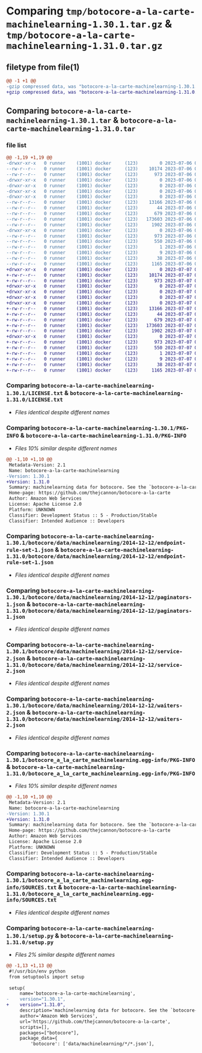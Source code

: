 # Comparing `tmp/botocore-a-la-carte-machinelearning-1.30.1.tar.gz` & `tmp/botocore-a-la-carte-machinelearning-1.31.0.tar.gz`

## filetype from file(1)

```diff
@@ -1 +1 @@
-gzip compressed data, was "botocore-a-la-carte-machinelearning-1.30.1.tar", last modified: Thu Jul  6 01:45:18 2023, max compression
+gzip compressed data, was "botocore-a-la-carte-machinelearning-1.31.0.tar", last modified: Fri Jul  7 01:44:09 2023, max compression
```

## Comparing `botocore-a-la-carte-machinelearning-1.30.1.tar` & `botocore-a-la-carte-machinelearning-1.31.0.tar`

### file list

```diff
@@ -1,19 +1,19 @@
-drwxr-xr-x   0 runner    (1001) docker     (123)        0 2023-07-06 01:45:18.055008 botocore-a-la-carte-machinelearning-1.30.1/
--rw-r--r--   0 runner    (1001) docker     (123)    10174 2023-07-06 01:45:17.000000 botocore-a-la-carte-machinelearning-1.30.1/LICENSE.txt
--rw-r--r--   0 runner    (1001) docker     (123)      973 2023-07-06 01:45:18.055008 botocore-a-la-carte-machinelearning-1.30.1/PKG-INFO
-drwxr-xr-x   0 runner    (1001) docker     (123)        0 2023-07-06 01:45:18.055008 botocore-a-la-carte-machinelearning-1.30.1/botocore/
-drwxr-xr-x   0 runner    (1001) docker     (123)        0 2023-07-06 01:45:18.055008 botocore-a-la-carte-machinelearning-1.30.1/botocore/data/
-drwxr-xr-x   0 runner    (1001) docker     (123)        0 2023-07-06 01:45:18.055008 botocore-a-la-carte-machinelearning-1.30.1/botocore/data/machinelearning/
-drwxr-xr-x   0 runner    (1001) docker     (123)        0 2023-07-06 01:45:18.055008 botocore-a-la-carte-machinelearning-1.30.1/botocore/data/machinelearning/2014-12-12/
--rw-r--r--   0 runner    (1001) docker     (123)    13166 2023-07-06 01:44:40.000000 botocore-a-la-carte-machinelearning-1.30.1/botocore/data/machinelearning/2014-12-12/endpoint-rule-set-1.json
--rw-r--r--   0 runner    (1001) docker     (123)       44 2023-07-06 01:44:40.000000 botocore-a-la-carte-machinelearning-1.30.1/botocore/data/machinelearning/2014-12-12/examples-1.json
--rw-r--r--   0 runner    (1001) docker     (123)      679 2023-07-06 01:44:40.000000 botocore-a-la-carte-machinelearning-1.30.1/botocore/data/machinelearning/2014-12-12/paginators-1.json
--rw-r--r--   0 runner    (1001) docker     (123)   173603 2023-07-06 01:44:40.000000 botocore-a-la-carte-machinelearning-1.30.1/botocore/data/machinelearning/2014-12-12/service-2.json
--rw-r--r--   0 runner    (1001) docker     (123)     1902 2023-07-06 01:44:40.000000 botocore-a-la-carte-machinelearning-1.30.1/botocore/data/machinelearning/2014-12-12/waiters-2.json
-drwxr-xr-x   0 runner    (1001) docker     (123)        0 2023-07-06 01:45:18.055008 botocore-a-la-carte-machinelearning-1.30.1/botocore_a_la_carte_machinelearning.egg-info/
--rw-r--r--   0 runner    (1001) docker     (123)      973 2023-07-06 01:45:18.000000 botocore-a-la-carte-machinelearning-1.30.1/botocore_a_la_carte_machinelearning.egg-info/PKG-INFO
--rw-r--r--   0 runner    (1001) docker     (123)      550 2023-07-06 01:45:18.000000 botocore-a-la-carte-machinelearning-1.30.1/botocore_a_la_carte_machinelearning.egg-info/SOURCES.txt
--rw-r--r--   0 runner    (1001) docker     (123)        1 2023-07-06 01:45:18.000000 botocore-a-la-carte-machinelearning-1.30.1/botocore_a_la_carte_machinelearning.egg-info/dependency_links.txt
--rw-r--r--   0 runner    (1001) docker     (123)        9 2023-07-06 01:45:18.000000 botocore-a-la-carte-machinelearning-1.30.1/botocore_a_la_carte_machinelearning.egg-info/top_level.txt
--rw-r--r--   0 runner    (1001) docker     (123)       38 2023-07-06 01:45:18.055008 botocore-a-la-carte-machinelearning-1.30.1/setup.cfg
--rw-r--r--   0 runner    (1001) docker     (123)     1165 2023-07-06 01:45:17.000000 botocore-a-la-carte-machinelearning-1.30.1/setup.py
+drwxr-xr-x   0 runner    (1001) docker     (123)        0 2023-07-07 01:44:09.707528 botocore-a-la-carte-machinelearning-1.31.0/
+-rw-r--r--   0 runner    (1001) docker     (123)    10174 2023-07-07 01:44:09.000000 botocore-a-la-carte-machinelearning-1.31.0/LICENSE.txt
+-rw-r--r--   0 runner    (1001) docker     (123)      973 2023-07-07 01:44:09.707528 botocore-a-la-carte-machinelearning-1.31.0/PKG-INFO
+drwxr-xr-x   0 runner    (1001) docker     (123)        0 2023-07-07 01:44:09.703528 botocore-a-la-carte-machinelearning-1.31.0/botocore/
+drwxr-xr-x   0 runner    (1001) docker     (123)        0 2023-07-07 01:44:09.703528 botocore-a-la-carte-machinelearning-1.31.0/botocore/data/
+drwxr-xr-x   0 runner    (1001) docker     (123)        0 2023-07-07 01:44:09.703528 botocore-a-la-carte-machinelearning-1.31.0/botocore/data/machinelearning/
+drwxr-xr-x   0 runner    (1001) docker     (123)        0 2023-07-07 01:44:09.703528 botocore-a-la-carte-machinelearning-1.31.0/botocore/data/machinelearning/2014-12-12/
+-rw-r--r--   0 runner    (1001) docker     (123)    13166 2023-07-07 01:43:28.000000 botocore-a-la-carte-machinelearning-1.31.0/botocore/data/machinelearning/2014-12-12/endpoint-rule-set-1.json
+-rw-r--r--   0 runner    (1001) docker     (123)       44 2023-07-07 01:43:28.000000 botocore-a-la-carte-machinelearning-1.31.0/botocore/data/machinelearning/2014-12-12/examples-1.json
+-rw-r--r--   0 runner    (1001) docker     (123)      679 2023-07-07 01:43:28.000000 botocore-a-la-carte-machinelearning-1.31.0/botocore/data/machinelearning/2014-12-12/paginators-1.json
+-rw-r--r--   0 runner    (1001) docker     (123)   173603 2023-07-07 01:43:28.000000 botocore-a-la-carte-machinelearning-1.31.0/botocore/data/machinelearning/2014-12-12/service-2.json
+-rw-r--r--   0 runner    (1001) docker     (123)     1902 2023-07-07 01:43:28.000000 botocore-a-la-carte-machinelearning-1.31.0/botocore/data/machinelearning/2014-12-12/waiters-2.json
+drwxr-xr-x   0 runner    (1001) docker     (123)        0 2023-07-07 01:44:09.707528 botocore-a-la-carte-machinelearning-1.31.0/botocore_a_la_carte_machinelearning.egg-info/
+-rw-r--r--   0 runner    (1001) docker     (123)      973 2023-07-07 01:44:09.000000 botocore-a-la-carte-machinelearning-1.31.0/botocore_a_la_carte_machinelearning.egg-info/PKG-INFO
+-rw-r--r--   0 runner    (1001) docker     (123)      550 2023-07-07 01:44:09.000000 botocore-a-la-carte-machinelearning-1.31.0/botocore_a_la_carte_machinelearning.egg-info/SOURCES.txt
+-rw-r--r--   0 runner    (1001) docker     (123)        1 2023-07-07 01:44:09.000000 botocore-a-la-carte-machinelearning-1.31.0/botocore_a_la_carte_machinelearning.egg-info/dependency_links.txt
+-rw-r--r--   0 runner    (1001) docker     (123)        9 2023-07-07 01:44:09.000000 botocore-a-la-carte-machinelearning-1.31.0/botocore_a_la_carte_machinelearning.egg-info/top_level.txt
+-rw-r--r--   0 runner    (1001) docker     (123)       38 2023-07-07 01:44:09.707528 botocore-a-la-carte-machinelearning-1.31.0/setup.cfg
+-rw-r--r--   0 runner    (1001) docker     (123)     1165 2023-07-07 01:44:09.000000 botocore-a-la-carte-machinelearning-1.31.0/setup.py
```

### Comparing `botocore-a-la-carte-machinelearning-1.30.1/LICENSE.txt` & `botocore-a-la-carte-machinelearning-1.31.0/LICENSE.txt`

 * *Files identical despite different names*

### Comparing `botocore-a-la-carte-machinelearning-1.30.1/PKG-INFO` & `botocore-a-la-carte-machinelearning-1.31.0/PKG-INFO`

 * *Files 10% similar despite different names*

```diff
@@ -1,10 +1,10 @@
 Metadata-Version: 2.1
 Name: botocore-a-la-carte-machinelearning
-Version: 1.30.1
+Version: 1.31.0
 Summary: machinelearning data for botocore. See the `botocore-a-la-carte` package for more info.
 Home-page: https://github.com/thejcannon/botocore-a-la-carte
 Author: Amazon Web Services
 License: Apache License 2.0
 Platform: UNKNOWN
 Classifier: Development Status :: 5 - Production/Stable
 Classifier: Intended Audience :: Developers
```

### Comparing `botocore-a-la-carte-machinelearning-1.30.1/botocore/data/machinelearning/2014-12-12/endpoint-rule-set-1.json` & `botocore-a-la-carte-machinelearning-1.31.0/botocore/data/machinelearning/2014-12-12/endpoint-rule-set-1.json`

 * *Files identical despite different names*

### Comparing `botocore-a-la-carte-machinelearning-1.30.1/botocore/data/machinelearning/2014-12-12/paginators-1.json` & `botocore-a-la-carte-machinelearning-1.31.0/botocore/data/machinelearning/2014-12-12/paginators-1.json`

 * *Files identical despite different names*

### Comparing `botocore-a-la-carte-machinelearning-1.30.1/botocore/data/machinelearning/2014-12-12/service-2.json` & `botocore-a-la-carte-machinelearning-1.31.0/botocore/data/machinelearning/2014-12-12/service-2.json`

 * *Files identical despite different names*

### Comparing `botocore-a-la-carte-machinelearning-1.30.1/botocore/data/machinelearning/2014-12-12/waiters-2.json` & `botocore-a-la-carte-machinelearning-1.31.0/botocore/data/machinelearning/2014-12-12/waiters-2.json`

 * *Files identical despite different names*

### Comparing `botocore-a-la-carte-machinelearning-1.30.1/botocore_a_la_carte_machinelearning.egg-info/PKG-INFO` & `botocore-a-la-carte-machinelearning-1.31.0/botocore_a_la_carte_machinelearning.egg-info/PKG-INFO`

 * *Files 10% similar despite different names*

```diff
@@ -1,10 +1,10 @@
 Metadata-Version: 2.1
 Name: botocore-a-la-carte-machinelearning
-Version: 1.30.1
+Version: 1.31.0
 Summary: machinelearning data for botocore. See the `botocore-a-la-carte` package for more info.
 Home-page: https://github.com/thejcannon/botocore-a-la-carte
 Author: Amazon Web Services
 License: Apache License 2.0
 Platform: UNKNOWN
 Classifier: Development Status :: 5 - Production/Stable
 Classifier: Intended Audience :: Developers
```

### Comparing `botocore-a-la-carte-machinelearning-1.30.1/botocore_a_la_carte_machinelearning.egg-info/SOURCES.txt` & `botocore-a-la-carte-machinelearning-1.31.0/botocore_a_la_carte_machinelearning.egg-info/SOURCES.txt`

 * *Files identical despite different names*

### Comparing `botocore-a-la-carte-machinelearning-1.30.1/setup.py` & `botocore-a-la-carte-machinelearning-1.31.0/setup.py`

 * *Files 2% similar despite different names*

```diff
@@ -1,13 +1,13 @@
 #!/usr/bin/env python
 from setuptools import setup
 
 setup(
     name='botocore-a-la-carte-machinelearning',
-    version="1.30.1",
+    version="1.31.0",
     description='machinelearning data for botocore. See the `botocore-a-la-carte` package for more info.',
     author='Amazon Web Services',
     url='https://github.com/thejcannon/botocore-a-la-carte',
     scripts=[],
     packages=["botocore"],
     package_data={
         'botocore': ['data/machinelearning/*/*.json'],
```

